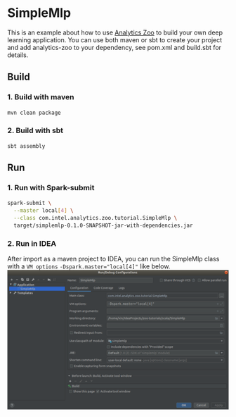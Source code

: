 # SimpleMlp

This is an example about how to use [Analytics Zoo](https://github.com/intel-analytics/analytics-zoo) to build your own deep learning application. You can use both maven or sbt to create your project and add analytics-zoo to your dependency, see pom.xml and build.sbt for details.   

## Build
### 1. Build with maven
```bash
mvn clean package
```

### 2. Build with sbt
```
sbt assembly
```

## Run
### 1. Run with Spark-submit
```bash
spark-submit \
  --master local[4] \
  --class com.intel.analytics.zoo.tutorial.SimpleMlp \
  target/simplemlp-0.1.0-SNAPSHOT-jar-with-dependencies.jar
```

### 2. Run in IDEA
After import as a maven project to IDEA, you can run the SimpleMlp class with a `VM options` `-Dspark.master="local[4]"` like below.
![idea](images/idea-run.png)
